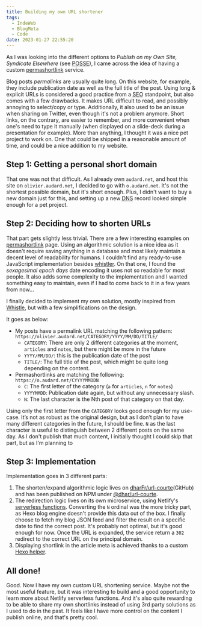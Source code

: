 ```yaml
---
title: Building my own URL shortener
tags:
  - IndeWeb
  - BlogMeta
  - Code
date: 2023-01-27 22:55:20
---
```


<p class="p-bridgy-mastodon-content" style="display: none;">
  #BlogPost: Building my own URL shortener. <br/>
  #blog #IndeWeb #permashortlink <br/>
</p>
<data class="p-bridgy-omit-link" value="false"></data>

As I was looking into the different options to _Publish on my Own Site, Syndicate Elsewhere_ (see [<abbr>POSSE</abbr>](https://indieweb.org/POSSE)), I came across the idea of having a custom [permashortlink](https://indieweb.org/permashortlink) service.
<!-- more -->

Blog posts _permalinks_ are usually quite long. On this website, for example, they include publication date as well as the full title of the post. Using long &  explicit URLs is considered a good practice from a <abbr title="Search Engine Optimisation">SEO</abbr> standpoint, but also comes with a few drawbacks. It makes URL difficult to read, and possibly annoying to select/copy or type. Additionally, it also used to be an issue when sharing on Twitter, even though it's not a problem anymore. Short links, on the contrary, are easier to remember, and more convenient when one's need to type it manually (when displayed on a slide-deck during a presentation for example). 
More than anything, I thought it was a nice pet project to work on. One that could be shipped in a reasonable amount of time, and could be a nice addition to my website. 

## Step 1: Getting a personal short domain

That one was not that difficult. As I already own `audard.net`, and host this site on `olivier.audard.net`, I decided to go with `o.audard.net`. It's not the shortest possible domain, but it's short enough. Plus, I didn't want to buy a new domain just for this, and setting up a new <abbr title="Domain Name System">DNS</abbr> record looked simple enough for a pet project. 

## Step 2: Deciding how to shorten URLs

That part gets slightly less trivial. There are a few interesting examples on [permashortlink](https://indieweb.org/permashortlink) page. Using an algorithmic solution is a nice idea as it doesn't require saving anything in a database and most likely maintain a decent level of readability for humans. 
I couldn't find any ready-to-use JavaScript implementation besides [whistler](https://www.npmjs.com/package/whistler). On that one, I found the _sexagesimal epoch days_ date encoding it uses not so readable for most people. It also adds some complexity to the implementation and I wanted something easy to maintain, even if I had to come back to it in a few years from now...

I finally decided to implement my own solution, mostly inspired from [Whistle](https://tantek.pbworks.com/w/page/21743973/Whistle#design), but with a few simplifications on the design. 

It goes as below:

 - My posts have a permalink URL matching the following pattern: `https://olivier.audard.net/CATEGORY/YYYY/MM/DD/TITLE/`
   - `CATEGORY`: There are only 2 different categories at the moment, `articles` and `notes`, but there might be more in the future
   - `YYYY/MM/DD/`: this is the publication date of the post
   - `TITLE/`: The full title of the post, which might be quite long depending on the content.
 - Permashortlinks are matching the following: `https://o.audard.net/CYYYYMMDDN`
   - `C`: The first letter of the category (`a` for `articles`, `n` for `notes`)
   - `YYYYMMDD`: Publication date again, but without any unnecessary slash.
   - `N`: The last character is the Nth post of that category on that day.

Using only the first letter from the `CATEGORY` looks good enough for my use-case. It’s not as robust as the original design, but as I don’t plan to have many different categories in the future, I should be fine.
`N` as the last character is useful to distinguish between 2 different posts on the same day. As I don't publish that much content, I initially thought I could skip that part, but as I'm planning to 

## Step 3: Implementation

Implementation goes in 3 different parts:
 1. The shorten/expand algorithmic logic lives on [dharFr/url-courte](https://github.com/dharFr/url-courte)(GitHub) and has been published on NPM under [@dhar/url-courte](https://www.npmjs.com/package/@dhar/url-courte). 
 2. The redirection logic lives on its own microservice, using Netlify's [serverless functions](https://docs.netlify.com/functions/overview/). Converting the `N` ordinal was the more tricky part, as Hexo blog engine doesn't provide this data out of the box. I finally choose to fetch my blog JSON feed and filter the result on a specific date to find the correct post. It's probably not optimal, but it's good enough for now. Once the URL is expanded, the service return a `302` redirect to the correct URL on the principal domain.
 3. Displaying shortlink in the article meta is achieved thanks to a custom [Hexo helper](https://hexo.io/api/helper).

## All done!

Good. Now I have my own custom URL shortening service. Maybe not the most useful feature, but it was interesting to build and a good opportunity to learn more about Netlify serverless functions. And it's also quite rewarding to be able to share my own shortlinks instead of using 3rd party solutions as I used to do in the past. It feels like I have more control on the content I publish online, and that's pretty cool.
